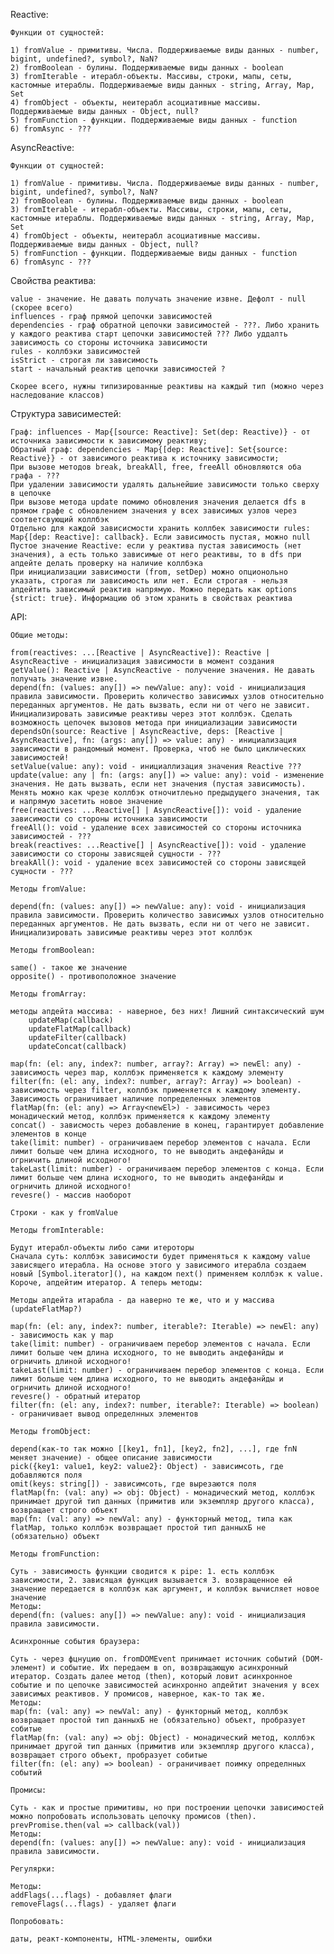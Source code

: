 Reactive:

    Функции от сущностей:

    1) fromValue - примитивы. Числа. Поддерживаемые виды данных - number, bigint, undefined?, symbol?, NaN?
    2) fromBoolean - булины. Поддерживаемые виды данных - boolean
    3) fromIterable - итерабл-объекты. Массивы, строки, мапы, сеты, кастомные итераблы. Поддерживаемые виды данных - string, Array, Map, Set
    4) fromObject - объекты, неитерабл асоциативные массивы. Поддерживаемые виды данных - Object, null?
    5) fromFunction - функции. Поддерживаемые виды данных - function
    6) fromAsync - ???

AsyncReactive:

    Функции от сущностей:

    1) fromValue - примитивы. Числа. Поддерживаемые виды данных - number, bigint, undefined?, symbol?, NaN?
    2) fromBoolean - булины. Поддерживаемые виды данных - boolean
    3) fromIterable - итерабл-объекты. Массивы, строки, мапы, сеты, кастомные итераблы. Поддерживаемые виды данных - string, Array, Map, Set
    4) fromObject - объекты, неитерабл асоциативные массивы. Поддерживаемые виды данных - Object, null?
    5) fromFunction - функции. Поддерживаемые виды данных - function
    6) fromAsync - ???

Свойства реактива:
    
    value - значение. Не давать получать значение извне. Дефолт - null (скорее всего)
    influences - граф прямой цепочки зависимостей
    dependencies - граф обратной цепочки зависимостей - ???. Либо хранить у каждого реактива старт цепочки зависимостей ??? Либо уддалть зависимость со стороны источника зависимости
    rules - коллбэки зависимостей
    isStrict - строгая ли зависимость
    start - начальный реактив цепочки зависимостей ?

    Скорее всего, нужны типизированные реактивы на каждый тип (можно через наследование классов)

Структура зависиместей:

    Граф: influences - Map{[source: Reactive]: Set(dep: Reactive)} - от источника зависимости к зависимому реактиву;
    Обратный граф: dependencies - Map{[dep: Reactive]: Set{source: Reactive}} - от зависимого реактива к источнику зависимости;
    При вызове методов break, breakAll, free, freeAll обновляются оба графа - ???
    При удалении зависимости удалять дальнейшие зависимости только сверху в цепочке
    При вызове метода update помимо обновления значения делается dfs в прямом графе с обновлением значения у всех зависимых узлов через соответсвующий коллбэк
    Отдельно для каждой зависисмости хранить коллбек зависимости rules: Map{[dep: Reactive]: callback}. Если зависимость пустая, можно null
    Пустое значение Reactive: если у реактива пустая зависимость (нет значения), а есть только зависимые от него реактивы, то в dfs при апдейте делать проверку на наличие коллбэка
    При инициализации зависимости (from, setDep) можно опционольно указать, строгая ли зависимость или нет. Если строгая - нельзя апдейтить зависимый реактив напрямую. Можно передать как options {strict: true}. Информацию об этом хранить в свойствах реактива

API:

    Общие методы:

    from(reactives: ...[Reactive | AsyncReactive]): Reactive | AsyncReactive - инициализация зависимости в момент создания
    getValue(): Reactive | AsyncReactive - получение значения. Не давать получать значение извне.
    depend(fn: (values: any[]) => newValue: any): void - инициализация правила зависимости. Проверить количество зависимых узлов относительно переданных аргументов. Не дать вызвать, если ни от чего не зависит. Инициализировать зависимые реактивы через этот коллбэк. Сделать возможность цепочек вызовов метода при инициализации зависимости
    dependsOn(source: Reactive | AsyncReactive, deps: [Reactive | AsyncReactive], fn: (args: any[]) => value: any) - инициализация зависимости в рандомный момент. Проверка, чтоб не было циклических зависимостей!
    setValue(value: any): void - инициаллизация значения Reactive ???
    update(value: any | fn: (args: any[]) => value: any): void - изменение значения. Не дать вызвать, если нет значения (пустая зависимость). Менять можно как чрезе коллбэк отночитлеьно предыдущего значения, так и напрямую засетить новое значение
    free(reactives: ...Reactive[] | AsyncReactive[]): void - удаление зависимости со стороны источника зависимости
    freeAll(): void - удаление всех зависимостей со стороны источника зависимостей - ???
    break(reactives: ...Reactive[] | AsyncReactive[]): void - удаление зависимости со стороны зависящей сущности - ???
    breakAll(): void - удаление всех зависимостей со стороны зависящей сущности - ???

    Методы fromValue:

    depend(fn: (values: any[]) => newValue: any): void - инициализация правила зависимости. Проверить количество зависимых узлов относительно переданных аргументов. Не дать вызвать, если ни от чего не зависит. Инициализировать зависимые реактивы через этот коллбэк

    Методы fromBoolean:

    same() - такое же значение
    opposite() - противоположное значение

    Методы fromArray:

    методы апдейта массива: - наверное, без них! Лишний синтаксический шум
        updateMap(callback)
        updateFlatMap(callback)
        updateFilter(callback)
        updateConcat(callback)

    map(fn: (el: any, index?: number, array?: Array) => newEl: any) - зависимость через map, коллбэк применяется к каждому элементу
    filter(fn: (el: any, index?: number, array?: Array) => boolean) - зависимость через filter, коллбэк применяется к каждому элементу. Зависимость ограничивает наличие попределенных элементов
    flatMap(fn: (el: any) => Array<newEl>) - зависимость через монадический метод, коллбэк применяется к каждому элементу
    concat() - зависмость через добавление в конец, гарантирует добавление элементов в конце
    take(limit: number) - ограничиваем перебор элементов с начала. Если лимит больше чем длина исходного, то не выводить андефанйды и огрничить длиной исходного!
    takeLast(limit: number) - ограничиваем перебор элементов с конца. Если лимит больше чем длина исходного, то не выводить андефанйды и огрничить длиной исходного!
    revesre() - массив наоборот

    Строки - как у fromValue

    Методы fromInterable:

    Будут итерабл-объекты либо сами итероторы
    Сначала суть: коллбэк зависимости будет применяться к каждому value зависящего итерабла. На основе этого у зависимого итерабла создаем новый [Symbol.iterator](), на каждом next() применяем коллбэк к value. Короче, апдейтим итератор. А теперь методы:

    Методы апдейта итарабла - да наверно те же, что и у массива (updateFlatMap?)

    map(fn: (el: any, index?: number, iterable?: Iterable) => newEl: any) - зависимость как у map
    take(limit: number) - ограничиваем перебор элементов с начала. Если лимит больше чем длина исходного, то не выводить андефанйды и огрничить длиной исходного!
    takeLast(limit: number) - ограничиваем перебор элементов с конца. Если лимит больше чем длина исходного, то не выводить андефанйды и огрничить длиной исходного!
    revesre() - обратный итератор
    filter(fn: (el: any, index?: number, iterable?: Iterable) => boolean) - ограничивает вывод определнных элементов

    Методы fromObject:

    depend(как-то так можно [[key1, fn1], [key2, fn2], ...], где fnN меняет значение) - общее описание зависимости
    pick({key1: value1, key2: value2}: Object) - зависимсоть, где добавляются поля
    omit(keys: string[]) - зависимсоть, где вырезаются поля
    flatMap(fn: (val: any) => obj: Object) - монадический метод, коллбэк принимает другой тип данных (примитив или экземпляр другого класса), возвращает строго объект
    map(fn: (val: any) => newVal: any) - функторный метод, типа как flatMap, только коллбэк возвращает простой тип данныхБ не (обязательно) объект

    Методы fromFunction:

    Суть - зависимость функции сводится к pipe: 1. есть коллбэк зависимости, 2. зависящая функция вызывается 3. возвращенное ей значение передается в коллбэк как аргумент, и коллбэк вычисляет новое значение
    Методы:
    depend(fn: (values: any[]) => newValue: any): void - инициализация правила зависимости. 

    Асинхронные события браузера:

    Суть - через фцнуцию on. fromDOMEvent принимает источник событий (DOM-элемент) и событие. Их передаем в on, возвращающую асинхронный итератор. Создать далее метод (then), который ловит асинхронное событие и по цепочке зависимостей асинхронно апдейтит значения у всех зависимых реактивов. У промисов, наверное, как-то так же.
    Методы:
    map(fn: (val: any) => newVal: any) - функторный метод, коллбэк возвращает простой тип данныхБ не (обязательно) объект, пробразует собитые
    flatMap(fn: (val: any) => obj: Object) - монадический метод, коллбэк принимает другой тип данных (примитив или экземпляр другого класса), возвращает строго объект, пробразует собитые
    filter(fn: (el: any) => boolean) - ограничивает поимку определнных событий

    Промисы:

    Суть - как и простые примитивы, но при построении цепочки зависимостей можно попробовать использовать цепочку промисов (then). prevPromise.then(val => callback(val))
    Методы:
    depend(fn: (values: any[]) => newValue: any): void - инициализация правила зависимости.

    Регулярки:

    Методы:
    addFlags(...flags) - добавляет флаги
    removeFlags(...flags) - удаляет флаги

    Попробовать:

    даты, реакт-компоненты, HTML-элементы, ошибки